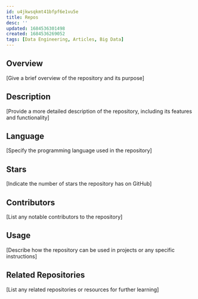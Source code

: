 ```yaml
---
id: u4jkwsqkmt41bfpf6e1vu5e
title: Repos
desc: ''
updated: 1684536301498
created: 1684536269052
tags: [Data Engineering, Articles, Big Data]
---
```

## Overview

[Give a brief overview of the repository and its purpose]

## Description

[Provide a more detailed description of the repository, including its features and functionality]

## Language

[Specify the programming language used in the repository]

## Stars

[Indicate the number of stars the repository has on GitHub]

## Contributors

[List any notable contributors to the repository]

## Usage

[Describe how the repository can be used in projects or any specific instructions]

## Related Repositories

[List any related repositories or resources for further learning]
